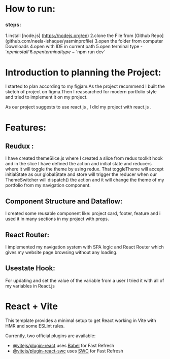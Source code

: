 # How to run:
### steps:
1.install [node.js] (https://nodejs.org/en)
2.clone the File from [Github Repo] (github.com/neela-ishaque/yasminprofile)
3.open the folder from computer Downloads
4.open with IDE in current path
5.open terminal type -´$npm install´
6.open terminal type -´$npm run dev´

# Introduction to planning the Project:
I started to plan according to my figjam.As the project recommend I built the sketch of project on figma.Then I reasearched for modern portfolio style and tried to implement it on my project.


As our project suggests to use react.js , I did my project with react.js .

# Features:

## Reudux :
I have created themeSlice.js where I created a slice from redux toolkit hook and in the slice I have defined the action and initial state and reducers where it will toggle the theme by using redux. That toggleTheme will accept initialState as our globalState and store will trigger the reducer when our ThemeSwitcher will dispatch() the action and it will change the theme of my portfolio from my navigation component.

## Component Structure and Dataflow:
I created some reusable component like: project card, footer, feature and i used it in many sections in my project with props.

## React Router:
I implemented my navigation system with SPA logic and React Router which gives my  website page browsing without any loading.

## Usestate Hook:
For updating and set the value of the variable from a user I tried it with all of my variables in React.js



# React + Vite

This template provides a minimal setup to get React working in Vite with HMR and some ESLint rules.

Currently, two official plugins are available:

- [@vitejs/plugin-react](https://github.com/vitejs/vite-plugin-react/blob/main/packages/plugin-react/README.md) uses [Babel](https://babeljs.io/) for Fast Refresh
- [@vitejs/plugin-react-swc](https://github.com/vitejs/vite-plugin-react-swc) uses [SWC](https://swc.rs/) for Fast Refresh

